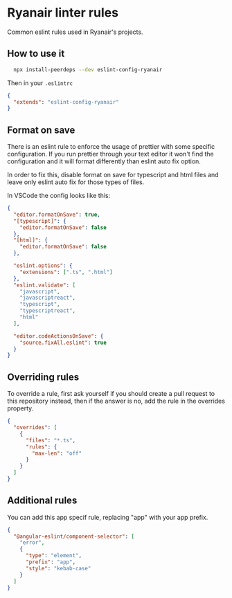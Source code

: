 # Ryanair linter rules

Common eslint rules used in Ryanair's projects.

## How to use it

```bash
  npx install-peerdeps --dev eslint-config-ryanair
```

Then in your `.eslintrc`

```json
{
  "extends": "eslint-config-ryanair"
}
```

## Format on save

There is an eslint rule to enforce the usage of prettier with some specific
configuration. If you run prettier through your text editor it won't find the
configuration and it will format differently than eslint auto fix option.

In order to fix this, disable format on save for typescript and html files and
leave only eslint auto fix for those types of files.

In VSCode the config looks like this:

```json
{
  "editor.formatOnSave": true,
  "[typescript]": {
    "editor.formatOnSave": false
  },
  "[html]": {
    "editor.formatOnSave": false
  },

  "eslint.options": {
    "extensions": [".ts", ".html"]
  },
  "eslint.validate": [
    "javascript",
    "javascriptreact",
    "typescript",
    "typescriptreact",
    "html"
  ],

  "editor.codeActionsOnSave": {
    "source.fixAll.eslint": true
  }
}
```

## Overriding rules

To override a rule, first ask yourself if you should create a pull request to this repository instead, then if the answer is no, add the rule in the overrides property.

```json
{
  "overrides": [
    {
      "files": "*.ts",
      "rules": {
        "max-len": "off"
      }
    }
  ]
}
```

## Additional rules

You can add this app specif rule, replacing "app" with your app prefix.

```json
{
  "@angular-eslint/component-selector": [
    "error",
    {
      "type": "element",
      "prefix": "app",
      "style": "kebab-case"
    }
  ]
}
```
